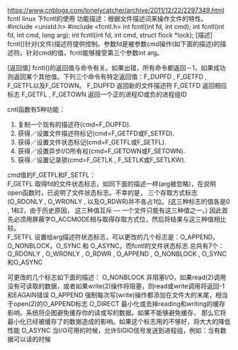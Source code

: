 https://www.cnblogs.com/lonelycatcher/archive/2011/12/22/2297349.html
fcntl
linux 下fcntl的使用
功能描述：根据文件描述词来操作文件的特性。
#include <unistd.h>
#include <fcntl.h>
int fcntl(int fd, int cmd);
int fcntl(int fd, int cmd, long arg);
int fcntl(int fd, int cmd, struct flock *lock);
[描述]
fcntl()针对(文件)描述符提供控制。参数fd是被参数cmd操作(如下面的描述)的描述符。针对cmd的值，fcntl能够接受第三个参数int arg。

[返回值]
fcntl()的返回值与命令有关。如果出错，所有命令都返回－1，如果成功则返回某个其他值。下列三个命令有特定返回值：F_DUPFD ,
F_GETFD , F_GETFL以及F_GETOWN。
F_DUPFD   返回新的文件描述符
F_GETFD   返回相应标志
F_GETFL , F_GETOWN   返回一个正的进程ID或负的进程组ID

cntl函数有5种功能：
1. 复制一个现有的描述符(cmd=F_DUPFD).
2. 获得／设置文件描述符标记(cmd=F_GETFD或F_SETFD).
3. 获得／设置文件状态标记(cmd=F_GETFL或F_SETFL).
4. 获得／设置异步I/O所有权(cmd=F_GETOWN或F_SETOWN).
5. 获得／设置记录锁(cmd=F_GETLK , F_SETLK或F_SETLKW).


cmd值的F_GETFL和F_SETFL：   
F_GETFL    取得fd的文件状态标志，如同下面的描述一样(arg被忽略)，在说明open函数时，已说明了文件状态标志。不幸的是，
         三个存取方式标志 (O_RDONLY , O_WRONLY , 以及O_RDWR)并不各占1位。(这三种标志的值各是0 , 1和2，由于历史原因，
        这三种值互斥 — 一个文件只能有这三种值之一。) 因此首先必须用屏蔽字O_ACCMODE相与取得存取方式位，然后将结果与这三种值相比较。       
F_SETFL    设置给arg描述符状态标志，可以更改的几个标志是：O_APPEND，O_NONBLOCK，O_SYNC 和 O_ASYNC。而fcntl的文件状态标志
         总共有7个：O_RDONLY , O_WRONLY , O_RDWR , O_APPEND , O_NONBLOCK , O_SYNC和O_ASYNC

可更改的几个标志如下面的描述：
O_NONBLOCK   非阻塞I/O，如果read(2)调用没有可读取的数据，或者如果write(2)操作将阻塞，则read或write调用将返回-1和EAGAIN错误
O_APPEND     强制每次写(write)操作都添加在文件大的末尾，相当于open(2)的O_APPEND标志
O_DIRECT     最小化或去掉reading和writing的缓存影响。系统将企图避免缓存你的读或写的数据。如果不能够避免缓存，
           那么它将最小化已经被缓存了的数据造成的影响。如果这个标志用的不够好，将大大的降低性能
O_ASYNC      当I/O可用的时候，允许SIGIO信号发送到进程组，例如：当有数据可以读的时候

